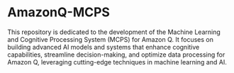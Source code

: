 # AmazonQ-MCPS
This repository is dedicated to the development of the Machine Learning and Cognitive Processing System (MCPS) for Amazon Q. It focuses on building advanced AI models and systems that enhance cognitive capabilities, streamline decision-making, and optimize data processing for Amazon Q, leveraging cutting-edge techniques in machine learning and AI.
